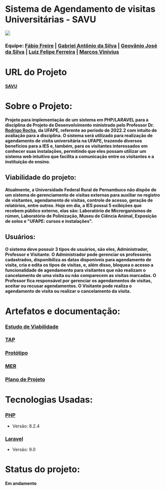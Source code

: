 <h1>Sistema de Agendamento de visitas Universitárias - SAVU</h1>
<img src="https://photos.app.goo.gl/hgwm76UZXDjB3dND8"/>
</div>

<h3>Equipe:   
   <a href = "https://github.com/FabioFreire-ff">Fábio Freire</a> |
   <a href = "https://github.com/Gabriel-31415">Gabriel Antônio da Silva</a> |
   <a href = "https://github.com/GeovanioJose">Geovânio José da Silva</a> |
   <a href = "https://github.com/Luiz-Felipe12">Luiz Felipe Ferreira</a> |
   <a href = "https://github.com/Marcos-Vinicius-UFAPE">Marcos Vinivius</a>
</h3>

<h1>URL do Projeto</h1>
<h4>
   <a href = "https://github.com/Projeto-Des-SW/savu">SAVU</a>
</h4>

<h1>Sobre o Projeto:</h1>
<h4>Projeto para implementação de um sistema em PHP/LARAVEL para a disciplina de Projeto de Desenvolvimento ministrado pelo Professor Dr. <a href = "https://github.com/rgcrochaa">Rodrigo Rocha</a>, da UFAPE, referente ao período de 2022.2 com intuito de avaliação para a disciplina. O sistema será utilizado para realização de agendamento de visita universitária na UFAPE, trazendo diversos benefícios para a IES e, também, para os visitantes interessados em conhecer suas instalações, permitindo que eles possam utilizar um sistema web intuitivo que facilita a comunicação entre os visitantes e a instituição de ensino. 
</h4>

<h2>Viabilidade do projeto:</h2>
   <h4>Atualmente, a Universidade Federal Rural de Pernambuco não dispõe de um sistema de gerenciamento de visitas externas para auxiliar no registro de visitantes, agendamento de visitas, controle de acesso, geração de relatórios, entre outros. Hoje em dia, a IES possui 5 exibições que recebem público externo, elas são: Laboratório de Microrganismos de rúmen,    Laboratório de Polinização, Museu de Ciência Animal, Exposição de solos e "UFAPE: cursos e instalações".
   </h4>
<h2>Usuários:</h2>
   <h4> O sistema deve possuir 3 tipos de usuários, são eles, Administrador, Professor e Visitante.
    O Administrador pode gerenciar os professores cadastrados, disponibiliza as datas disponíveis para agendamento de visita, cria e edita os tipos de visitas, e, além disso, bloquea o acesso a funcionalidade de agendamento para visitantes que não realizam o cancelamento de uma visita ou não comparecem as visitas marcadas. O Professor fica responsável por gerenciar os agendamentos de visitas, aceitar ou recusar agendamentos.  O Visitante pode realiza o agendamento de visita ou realizar o cancelamento da visita.
   </h4>
   
<h1>Artefatos e documentação:</h1>
<h3><a href = "https://docs.google.com/document/d/1THiSBmt9uR8h5qNHuEk270jXHdZgE_UX/edit?usp=sharing&ouid=108367508460107310368&rtpof=true&sd=true" target="_blank">Estudo de Viabilidade</a></h3>
<h3><a href = "https://docs.google.com/document/d/1s7qoBNqSdHSRAMb6Xw_NuYZJQ9-g4zxv/edit?usp=drive_link" target="_blank">TAP</a></h3>
<h3><a href = "https://www.figma.com/file/i3Rs3VWaLnbelgON7xA4ON/SAVU?type=design&node-id=0-1&mode=design" target="_blank">Protótipo</a></h3>
<h3><a href = "https://docs.google.com/document/d/1lvgVz0r3WXYROUuT3VwSLuTwXXGf8O_aswJjMAnBja4/edit?usp=drive_link" target="_blank">MER</a></h3>
<h3><a href = "https://docs.google.com/document/d/1EZ6AqvUHf-8joce-iO_EB7RvtJeN-KL0/edit?usp=drive_link&ouid=108367508460107310368&rtpof=true&sd=true" target="_blank">Plano de Projeto</a></h3>

<h1>Tecnologias Usadas:</h1>

<h3><a href = "https://www.php.net/">PHP</a></h3>
<ul>
   <li>Versão: 8.2.4</li>
</ul>

<h3><a href = "https://laravel.com/">Laravel</a></h3>
<ul>
   <li>Versão: 9.0</li>
</ul>

<h1>Status do projeto:</h1>
<h4>Em andamento</h4>
